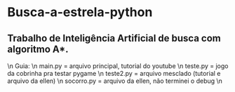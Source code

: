 # Busca-a-estrela-python
## Trabalho de Inteligência Artificial de busca com algoritmo A*. 

\n
Guia: \n
main.py = arquivo principal, tutorial do youtube \n
teste.py = jogo da cobrinha pra testar pygame \n
teste2.py = arquivo mesclado (tutorial e arquivo da ellen) \n
socorro.py = arquivo da ellen, não terminei o debug \n
